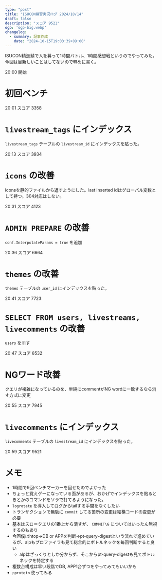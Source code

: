 ```yaml
---
type: "post"
title: "ISUCON練習実況ログ 2024/10/14"
draft: false
description: "スコア 9521"
ogp: 'ogp-big.webp'
changelog:
  - summary: 記事作成
    date: "2024-10-15T19:03:39+09:00"
---
```


<!-- titleは自動で入る -->
ISUCON精進鯖で人を募って1時間バトル、1時間感想戦というのでやってみた。
今回は目新しいことはしてないので軽めに書く。

20:00 開始

# 初回ベンチ

20:01 スコア 3358

# `livestream_tags` にインデックス

`livestream_tags` テーブルの `livestream_id` にインデックスを貼った。

20:13 スコア 3934

# `icons` の改善

iconsを静的ファイルから返すようにした。last inserted idはグローバル変数として持つ。304対応はしない。

20:31 スコア 4123

# `ADMIN PREPARE` の改善

`conf.InterpolateParams = true` を追加

20:36 スコア 6664

# `themes` の改善

`themes` テーブルの `user_id` にインデックスを貼った。

20:41 スコア 7723

# `SELECT FROM users, livestreams, livecomments` の改善

`users` を消す

20:47 スコア 8532

# NGワード改善

クエリが複雑になっているのを、単純にcommentがNG wordに一致するなら消す方式に変更

20:55 スコア 7945

# `livecomments` にインデックス

`livecomments` テーブルの `livestream_id` にインデックスを貼った。

20:59 スコア 9521

# メモ

- 1時間で9回ベンチマーカーを回せたのでよかった
- ちょっと覚えゲーになっている面があるが、おかげでインデックスを貼るときとかのコマンドをソラで打てるようになった。
- `logrotate` を導入してログからtailする手間をなくしたい
- トランザクションで無駄に `commit` してる箇所の変更は結構コードの変更が必要
- 基本はスロ＝クエリの1番上から潰すが、 `COMMIT\G` についてはいったん無視するのもあり
- 今回僕はhtop→DB or APPを判断→pt-query-digestという流れで進めているが、alpもプロファイラも見て総合的にボトルネックを毎回判断すると良い
  - alpはざっくりとしか分からず、そこからpt-query-digestも見てボトルネックを特定する
- 複数台構成は早い段階でDB, APP1台ずつをやってみてもいいかも
- `pprotein` 使ってみる

